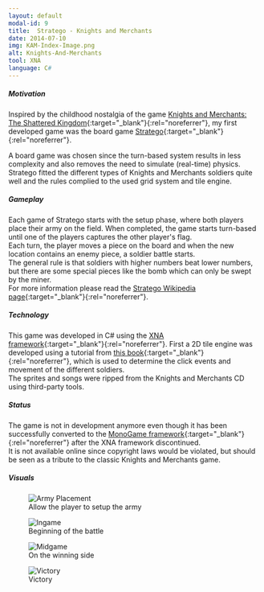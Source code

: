 ```yaml
---
layout: default
modal-id: 9
title:  Stratego - Knights and Merchants
date: 2014-07-10
img: KAM-Index-Image.png
alt: Knights-And-Merchants
tool: XNA
language: C#
---
```


##### Motivation

Inspired by the childhood nostalgia of the game [Knights and Merchants: The Shattered Kingdom][wikipedia-kam]{:target="_blank"}{:rel="noreferrer"}, my first developed game was the board game [Stratego][wikipedia-stratego]{:target="_blank"}{:rel="noreferrer"}. 

A board game was chosen since the turn-based system results in less complexity and also removes the need to simulate (real-time) physics.   
Stratego fitted the different types of Knights and Merchants soldiers quite well and the rules complied to the used grid system and tile engine.

##### Gameplay

Each game of Stratego starts with the setup phase, where both players place their army on the field. When completed, the game starts turn-based until one of the players captures the other player's flag.   
Each turn, the player moves a piece on the board and when the new location contains an enemy piece, a soldier battle starts.   
The general rule is that soldiers with higher numbers beat lower numbers, but there are some special pieces like the bomb which can only be swept by the miner.  
For more information please read the [Stratego Wikipedia page][wikipedia-stratego]{:target="_blank"}{:rel="noreferrer"}.

##### Technology

This game was developed in C# using the [XNA framework][wikipedia-xna]{:target="_blank"}{:rel="noreferrer"}. First a 2D tile engine was developed using a tutorial from [this book][book-xna]{:target="_blank"}{:rel="noreferrer"}, which is used to determine the click events and movement of the different soldiers.  
The sprites and songs were ripped from the Knights and Merchants CD using third-party tools.

##### Status

The game is not in development anymore even though it has been successfully converted to the [MonoGame framework][monogame]{:target="_blank"}{:rel="noreferrer"} after the XNA framework discontinued.  
It is not available online since copyright laws would be violated, but should be seen as a tribute to the classic Knights and Merchants game.

##### Visuals

<DIV class="figure-block">
    <figure class="center-image">
        <img src="{{site.baseurl}}/assets/images/stratego_kam/ArmyPlacement.png" class="img-responsive img-centered" alt="Army Placement"/>
        <figcaption>Allow the player to setup the army</figcaption>
    </figure>
    <figure class="center-image">
        <img src="{{site.baseurl}}/assets/images/stratego_kam/Ingame.png" class="img-responsive img-centered" alt="Ingame"/>
        <figcaption>Beginning of the battle</figcaption>
    </figure>
    <figure class="center-image">
        <img src="{{site.baseurl}}/assets/images/stratego_kam/Midgame.png" class="img-responsive img-centered" alt="Midgame"/>
        <figcaption>On the winning side</figcaption>
    </figure>
    <figure class="center-image">
        <img src="{{site.baseurl}}/assets/images/stratego_kam/Victory.png" class="img-responsive img-centered" alt="Victory"/>
        <figcaption>Victory</figcaption>
    </figure>
</DIV>

[wikipedia-kam]: https://en.wikipedia.org/wiki/Knights_and_Merchants:_The_Shattered_Kingdom
[wikipedia-stratego]: https://en.wikipedia.org/wiki/Stratego
[wikipedia-xna]: https://en.wikipedia.org/wiki/Microsoft_XNA
[book-xna]: https://www.packtpub.com/game-development/xna-40-game-development-example-beginners-guide
[monogame]: http://www.monogame.net